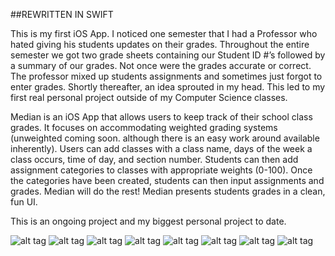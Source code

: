 ##REWRITTEN IN SWIFT

This is my first iOS App. I noticed one semester that I had a Professor who hated giving his students updates on their grades. Throughout the entire semester we got two grade sheets containing our Student ID #’s followed by a summary of our grades. Not once were the grades accurate or correct. The professor mixed up students assignments and sometimes just forgot to enter grades. Shortly thereafter, an idea sprouted in my head. This led to my first real personal project outside of my Computer Science classes. 

Median is an iOS App that allows users to keep track of their school class grades. It focuses on accommodating weighted grading systems (unweighted coming soon. although there is an easy work around available inherently). Users can add classes with a class name, days of the week a class occurs, time of day, and section number. Students can then add assignment categories to classes with appropriate weights (0-100). Once the categories have been created, students can then input assignments and grades. Median will do the rest! Median presents students grades in a clean, fun UI.

This is an ongoing project and my biggest personal project to date.
<br>

![alt tag](http://i.imgur.com/UmFiFyv.png)
![alt tag](http://i.imgur.com/P4oGM8V.png)
![alt tag](http://i.imgur.com/nNGxVFM.png)
![alt tag](http://i.imgur.com/wbvaxho.png)
![alt tag](http://i.imgur.com/tB7O428.png)
![alt tag](http://i.imgur.com/2dVmeIy.png)
![alt tag](http://i.imgur.com/3cy52Bs.png)
![alt tag](http://i.imgur.com/HsunIrd.png)